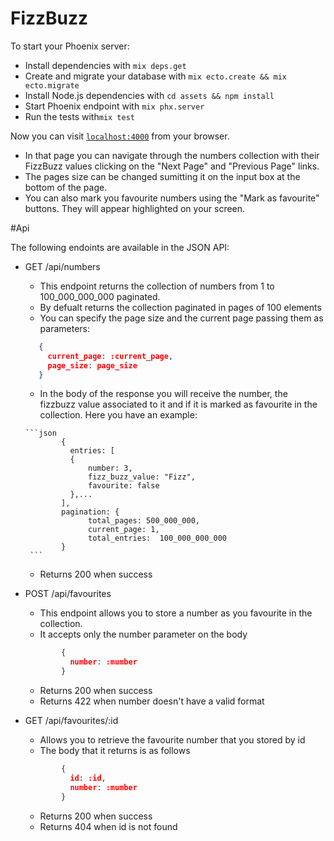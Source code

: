 # FizzBuzz

To start your Phoenix server:

  * Install dependencies with `mix deps.get`
  * Create and migrate your database with `mix ecto.create && mix ecto.migrate`
  * Install Node.js dependencies with `cd assets && npm install`
  * Start Phoenix endpoint with `mix phx.server`
  * Run the tests with`mix test`

Now you can visit [`localhost:4000`](http://localhost:4000) from your browser.

* In that page you can navigate through the numbers collection with their FizzBuzz values clicking on the "Next Page" and "Previous Page" links. 
* The pages size can be changed sumitting it on the input box at the bottom of the page. 
* You can also mark you favourite numbers using the "Mark as favourite" buttons. They will appear highlighted on your screen.

#Api

The following endoints are available in the JSON API:

* GET /api/numbers
    - This endpoint returns the collection of numbers from 1 to 100_000_000_000 paginated.
    - By defualt returns the collection paginated in pages of 100 elements
    - You can specify the page size and the current page passing them as parameters:
     ```json
        { 
          current_page: :current_page,
          page_size: page_size
        }
     ```
     - In the body of the response you will receive the number, the fizzbuzz value associated to it and if it is marked as favourite in the collection.
     Here you have an example:
      
      ```json
              { 
                entries: [
                { 
                    number: 3,
                    fizz_buzz_value: "Fizz",
                    favourite: false
                },...
              ],
              pagination: {
                    total_pages: 500_000_000,
                    current_page: 1,
                    total_entries:  100_000_000_000
              }
       ```
    - Returns 200 when success
    
 * POST /api/favourites
     - This endpoint allows you to store a number as you favourite in the collection.
     - It accepts only the number parameter on the body
     ```json
             { 
               number: :mumber
             }
     ```
     - Returns 200 when success
     - Returns 422 when number doesn't have a valid format
     
 * GET /api/favourites/:id
      - Allows you to retrieve the favourite number that you stored by id
      - The body that it returns is as follows
      ```json
              { 
                id: :id,
                number: :mumber
              }
      ```
      - Returns 200 when success
      - Returns 404 when id is not found